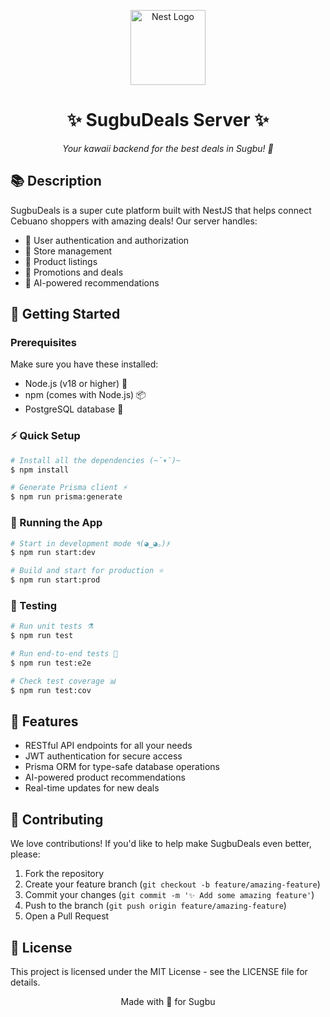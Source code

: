 <p align="center">
  <a href="http://nestjs.com/" target="blank"><img src="https://nestjs.com/img/logo-small.svg" width="120" alt="Nest Logo" /></a>
</p>

<h1 align="center">✨ SugbuDeals Server ✨</h1>

<p align="center">
  <em>Your kawaii backend for the best deals in Sugbu! 🌸</em>
</p>

## 📚 Description

SugbuDeals is a super cute platform built with NestJS that helps connect Cebuano shoppers with amazing deals! Our server handles:

- 🔐 User authentication and authorization
- 🏪 Store management
- 🎁 Product listings
- 🌟 Promotions and deals
- 🤖 AI-powered recommendations

## 🚀 Getting Started

### Prerequisites

Make sure you have these installed:
- Node.js (v18 or higher) 🌿
- npm (comes with Node.js) 📦
- PostgreSQL database 🐘

### ⚡️ Quick Setup

```bash
# Install all the dependencies (~˘▾˘)~
$ npm install

# Generate Prisma client ⚡️
$ npm run prisma:generate
```

### 🌈 Running the App

```bash
# Start in development mode ٩(◕‿◕｡)۶
$ npm run start:dev

# Build and start for production ⭐️
$ npm run start:prod
```

### 🧪 Testing

```bash
# Run unit tests ⚗️
$ npm run test

# Run end-to-end tests 🔄
$ npm run test:e2e

# Check test coverage 📊
$ npm run test:cov
```

## 🌟 Features

- RESTful API endpoints for all your needs
- JWT authentication for secure access
- Prisma ORM for type-safe database operations
- AI-powered product recommendations
- Real-time updates for new deals

## 💝 Contributing

We love contributions! If you'd like to help make SugbuDeals even better, please:

1. Fork the repository
2. Create your feature branch (`git checkout -b feature/amazing-feature`)
3. Commit your changes (`git commit -m '✨ Add some amazing feature'`)
4. Push to the branch (`git push origin feature/amazing-feature`)
5. Open a Pull Request

## 📝 License

This project is licensed under the MIT License - see the LICENSE file for details.

<p align="center">Made with 💖 for Sugbu</p>
